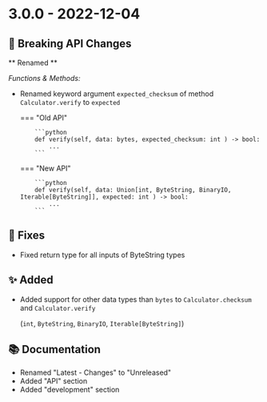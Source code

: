 # 3.0.0 - 2022-12-04

## 🚨 Breaking API Changes

** Renamed **

*Functions & Methods:*

* Renamed keyword argument `expected_checksum` of method `Calculator.verify` to `expected`

    === "Old API"

          ```python
          def verify(self, data: bytes, expected_checksum: int ) -> bool:
              ...
          ```

    === "New API"

          ```python
          def verify(self, data: Union[int, ByteString, BinaryIO, Iterable[ByteString]], expected: int ) -> bool:
              ...
          ```

## 🐛 Fixes
* Fixed return type for all inputs of ByteString types

## ✨ Added
* Added support for other data types than `bytes` to `Calculator.checksum` and `Calculator.verify`

  (`int`, `ByteString`, `BinaryIO`, `Iterable[ByteString]`)

## 📚 Documentation
* Renamed "Latest - Changes" to "Unreleased"
* Added "API" section
* Added "development" section
